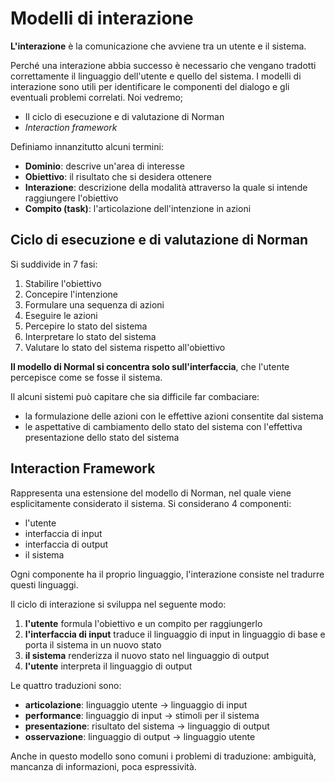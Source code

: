 ﻿# Modelli di interazione

**L'interazione** è la comunicazione che avviene tra un utente e il sistema.

Perché una interazione abbia successo è necessario che vengano tradotti correttamente il linguaggio dell'utente e quello del sistema.
I modelli di interazione sono utili per identificare le componenti del dialogo e gli eventuali problemi correlati.
Noi vedremo;
- Il ciclo di esecuzione e di valutazione di Norman
- *Interaction framework*


Definiamo innanzitutto alcuni termini:

- **Dominio**: descrive un'area di interesse
- **Obiettivo**: il risultato che si desidera ottenere
- **Interazione**: descrizione della modalità attraverso la quale si intende raggiungere l'obiettivo
- **Compito (task)**: l'articolazione dell'intenzione in azioni

## Ciclo di esecuzione e di valutazione di Norman

Si suddivide in 7 fasi:

1. Stabilire l'obiettivo
2. Concepire l'intenzione
3. Formulare una sequenza di azioni
4. Eseguire le azioni
5. Percepire lo stato del sistema
6. Interpretare lo stato del sistema
7. Valutare lo stato del sistema rispetto all'obiettivo

**Il modello di Normal si concentra solo sull'interfaccia**, che l'utente percepisce come se fosse il sistema.

Il alcuni sistemi può capitare che sia difficile far combaciare:
- la formulazione delle azioni con le effettive azioni consentite dal sistema
- le aspettative di cambiamento dello stato del sistema con l'effettiva presentazione dello stato del sistema

## Interaction Framework

Rappresenta una estensione del modello di Norman, nel quale viene esplicitamente considerato il sistema.
Si considerano 4 componenti:
- l'utente
- interfaccia di input
- interfaccia di output
- il sistema

Ogni componente ha il proprio linguaggio, l'interazione consiste nel tradurre questi linguaggi.

Il ciclo di interazione si sviluppa nel seguente modo:

1. **l'utente** formula l'obiettivo e un compito per raggiungerlo
2. **l'interfaccia di input** traduce il linguaggio di input in linguaggio di base e porta il sistema in un nuovo stato
3. **il sistema** renderizza il nuovo stato nel linguaggio di output
4. **l'utente** interpreta il linguaggio di output

Le quattro traduzioni sono:

- **articolazione**: linguaggio utente $\to$ linguaggio di input
- **performance**: linguaggio di input $\to$ stimoli per il sistema
- **presentazione**: risultato del sistema $\to$ linguaggio di output
- **osservazione**: linguaggio di output $\to$ linguaggio utente


Anche in questo modello sono comuni i problemi di traduzione: ambiguità, mancanza di informazioni, poca espressività.

